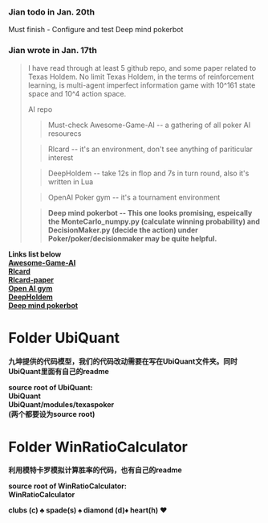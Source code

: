 ### Jian todo in Jan. 20th
Must finish - Configure and test Deep mind pokerbot 



### Jian wrote in Jan. 17th


>I have read through at least 5 github repo, and some paper related to 
Texas Holdem.  No limit Texas Holdem, in the terms of reinforcement learning, 
is multi-agent imperfect information game with 10^161 state space and 10^4 action space.
>
> AI repo 
>
>>Must-check Awesome-Game-AI -- a gathering of all poker AI resourecs
>
>>Rlcard -- it's an environment, don't see anything of pariticular interest
>
>>DeepHoldem -- take 12s in flop and 7s in turn round, also it's written in Lua
>
>>OpenAI Poker gym -- it's a tournament environment
>
>>  <b>Deep mind pokerbot -- This one looks promising, espeically the 
>MonteCarlo_numpy.py (calculate winning probability) and 
>DecisionMaker.py (decide the action) under Poker/poker/decisionmaker 
>may be quite helpful. <b> <br> 
     
<b>Links list below<b> <br>
[Awesome-Game-AI](https://github.com/datamllab/awesome-game-ai#texas-holdem-projects)<br>
[Rlcard](https://github.com/datamllab/rlcard-tutorial) <br>
[Rlcard-paper](https://github.com/datamllab/rlcard-tutorial) <br>
[Open AI gym]() <br>
[DeepHoldem](https://github.com/happypepper/DeepHoldem) <br>
[Deep mind pokerbot](https://github.com/dickreuter/Poker) <br>


Folder UbiQuant
=================

九坤提供的代码模型，我们的代码改动需要在写在UbiQuant文件夹。同时UbiQuant里面有自己的readme <br /> 

source root of UbiQuant: <br /> 
        UbiQuant<br /> 
        UbiQuant/modules/texaspoker<br /> 
        (两个都要设为source root)<br /> 

Folder WinRatioCalculator
=================

利用模特卡罗模拟计算胜率的代码，也有自己的readme<br /> 

source root of WinRatioCalculator: <br /> 
WinRatioCalculator <br />

clubs (c) ♣️ spade(s) ♠️ diamond (d)♦️ heart(h) ♥️ <br />
